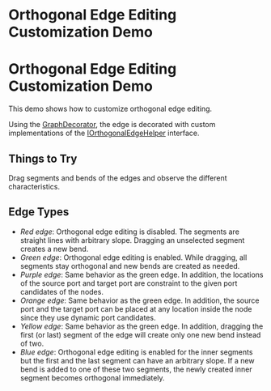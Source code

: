 <!--
 //////////////////////////////////////////////////////////////////////////////
 // @license
 // This file is part of yFiles for HTML 2.6.
 // Use is subject to license terms.
 //
 // Copyright (c) 2000-2024 by yWorks GmbH, Vor dem Kreuzberg 28,
 // 72070 Tuebingen, Germany. All rights reserved.
 //
 //////////////////////////////////////////////////////////////////////////////
-->
# Orthogonal Edge Editing Customization Demo

# Orthogonal Edge Editing Customization Demo

This demo shows how to customize orthogonal edge editing.

Using the [GraphDecorator](https://docs.yworks.com/yfileshtml/#/api/GraphDecorator), the edge is decorated with custom implementations of the [IOrthogonalEdgeHelper](https://docs.yworks.com/yfileshtml/#/api/IOrthogonalEdgeHelper) interface.

## Things to Try

Drag segments and bends of the edges and observe the different characteristics.

## Edge Types

- _Red edge_: Orthogonal edge editing is disabled. The segments are straight lines with arbitrary slope. Dragging an unselected segment creates a new bend.
- _Green edge_: Orthogonal edge editing is enabled. While dragging, all segments stay orthogonal and new bends are created as needed.
- _Purple edge_: Same behavior as the green edge. In addition, the locations of the source port and target port are constraint to the given port candidates of the nodes.
- _Orange edge_: Same behavior as the green edge. In addition, the source port and the target port can be placed at any location inside the node since they use dynamic port candidates.
- _Yellow edge_: Same behavior as the green edge. In addition, dragging the first (or last) segment of the edge will create only one new bend instead of two.
- _Blue edge_: Orthogonal edge editing is enabled for the inner segments but the first and the last segment can have an arbitrary slope. If a new bend is added to one of these two segments, the newly created inner segment becomes orthogonal immediately.
